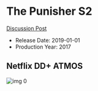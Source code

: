 # The Punisher S2

[Discussion Post](https://www.avsforum.com/threads/bass-eq-for-filtered-movies.2995212/post-57475704)

* Release Date: 2019-01-01
* Production Year: 2017

## Netflix DD+ ATMOS

![img 0](https://i.imgur.com/ATF4GVt.jpg)

